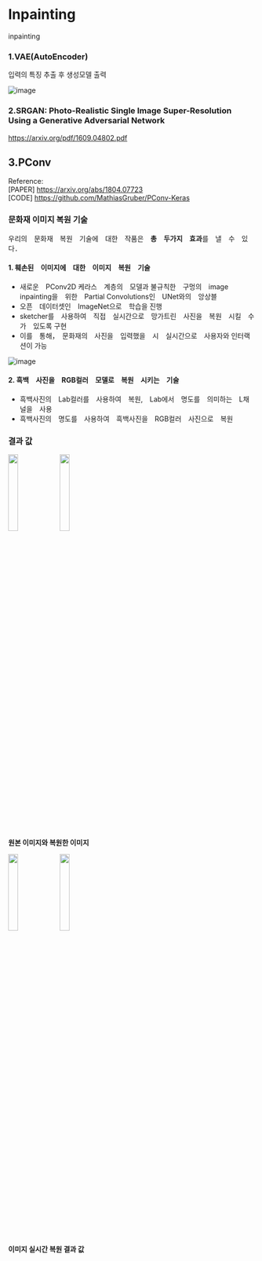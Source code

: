 # Inpainting  
inpainting

### 1.VAE(AutoEncoder)
입력의 특징 추출 후 생성모델 출력

![image](https://user-images.githubusercontent.com/72767245/99287894-31b70380-287e-11eb-89ce-0d4571ccb3d9.png)

### 2.SRGAN: Photo-Realistic Single Image Super-Resolution Using a Generative Adversarial Network
https://arxiv.org/pdf/1609.04802.pdf


## 3.PConv
Reference: <br>
[PAPER] https://arxiv.org/abs/1804.07723 <br>
[CODE] https://github.com/MathiasGruber/PConv-Keras

### 문화재 이미지 복원 기술
우리의　문화재　복원　기술에　대한　작품은　**총　두가지　효과**를　낼　수　있다．

#### 1. 훼손된　이미지에　대한　이미지　복원　기술
- 새로운　PConv2D 케라스　계층의　모델과 불규칙한　구멍의　image inpainting을　위한　Partial Convolutions인　UNet와의　앙상블
- 오픈　데이터셋인　ImageNet으로　학습을 진행
- sketcher를　사용하여　직접　실시간으로　망가트린　사진을　복원　시킬　수　가　있도록 구현
- 이를　통해，　문화재의　사진을　입력했을　시　실시간으로　사용자와 인터랙션이 가능

![image](https://user-images.githubusercontent.com/72767245/99839238-b91db300-2bad-11eb-8b7d-d9864eb52602.png)


#### 2. 흑백　사진을　RGB컬러　모델로　복원　시키는　기술
- 흑백사진의　Lab컬러를　사용하여　복원,　Lab에서　명도를　의미하는　L채널을　사용
- 흑백사진의　명도를　사용하여　흑백사진을　RGB컬러　사진으로　복원


### 결과 값
<div>
  <img src="https://user-images.githubusercontent.com/72767245/99153168-419dde80-26ea-11eb-98fb-9aca373f5b84.jpg" width="20%">
  <img src="https://user-images.githubusercontent.com/72767245/99153169-4367a200-26ea-11eb-8ac1-776ee3d89186.png" width="20%">
</div>
<b>원본 이미지와 복원한 이미지</b>

<p align="center"> <div>
  <img src="https://user-images.githubusercontent.com/72767245/99153170-45316580-26ea-11eb-9144-7a6e95323273.png" width="20%">
  <img src="https://user-images.githubusercontent.com/72767245/99153171-45c9fc00-26ea-11eb-9ae2-adb61f17b056.png" width="20%">
</div> </p>
<b>이미지 실시간 복원 결과 값</b>
